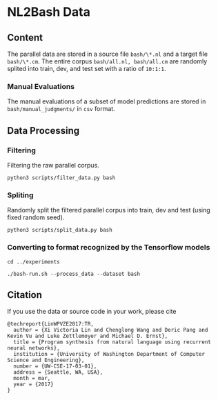 # NL2Bash Data

## Content

The parallel data are stored in a source file `bash/\*.nl` and a target file `bash/\*.cm`.
The entire corpus `bash/all.nl, bash/all.cm` are randomly splited into train, dev, and test set with a ratio of `10:1:1`.

### Manual Evaluations

The manual evaluations of a subset of model predictions are stored in `bash/manual_judgments/` in `csv` format.


## Data Processing

### Filtering
Filtering the raw parallel corpus.
```
python3 scripts/filter_data.py bash
```

### Spliting
Randomly split the filtered parallel corpus into train, dev and test (using fixed random seed).
```
python3 scripts/split_data.py bash
```

### Converting to format recognized by the Tensorflow models
```
cd ../experiments

./bash-run.sh --process_data --dataset bash
```

## Citation

If you use the data or source code in your work, please cite
```
@techreport{LinWPVZE2017:TR, 
  author = {Xi Victoria Lin and Chenglong Wang and Deric Pang and Kevin Vu and Luke Zettlemoyer and Michael D. Ernst}, 
  title = {Program synthesis from natural language using recurrent neural networks}, 
  institution = {University of Washington Department of Computer Science and Engineering}, 
  number = {UW-CSE-17-03-01}, 
  address = {Seattle, WA, USA}, 
  month = mar, 
  year = {2017} 
}
```
